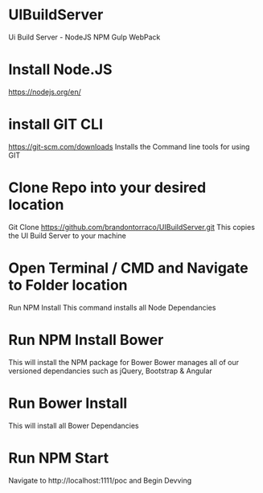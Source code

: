 # UIBuildServer
Ui Build Server - NodeJS NPM Gulp WebPack

# Install Node.JS
https://nodejs.org/en/

# install GIT CLI
https://git-scm.com/downloads
Installs the Command line tools for using GIT

# Clone Repo into your desired location
Git Clone https://github.com/brandontorraco/UIBuildServer.git
This copies the UI Build Server to your machine

# Open Terminal / CMD and Navigate to Folder location
Run NPM Install
This command installs all Node Dependancies

# Run NPM Install Bower
This will install the NPM package for Bower
Bower manages all of our versioned dependancies such as jQuery, Bootstrap & Angular

# Run Bower Install
This will install all Bower Dependancies

# Run NPM Start
Navigate to http://localhost:1111/poc and Begin Devving
